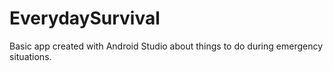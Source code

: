 # EverydaySurvival

Basic app created with Android Studio about things to do during emergency situations.
